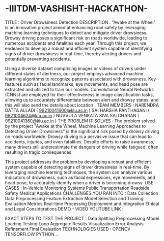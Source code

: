 # -IIITDM-VASHISHT-HACKATHON-
TITLE : Driver Drowsiness Detection 
DESCRIPTION : "Awake at the Wheel" is an innovative project aimed at enhancing road safety by leveraging machine learning techniques to detect and mitigate driver drowsiness. Drowsy driving poses a significant risk on roads worldwide, leading to numerous accidents and fatalities each year. Through this project, we endeavor to develop a robust and efficient system capable of identifying signs of driver drowsiness in real-time, thereby alerting drivers and potentially preventing accidents.

Using a diverse dataset comprising images or videos of drivers under different states of alertness, our project employs advanced machine learning algorithms to recognize patterns associated with drowsiness. Key features such as facial landmarks, eye movements, and head pose are extracted and utilized to train our models. Convolutional Neural Networks (CNNs) are employed for their effectiveness in image classification tasks, allowing us to accurately differentiate between alert and drowsy states. and this will also send the details about location . 
TEAM MEMBERS : 
NARENDRA DATTA ALLADI ( 99210041600@klu.ac.in ) 
SAI HARSHA PANTHAGANI ( 9921004624@klu.ac.in ) 
NUVVULA VENKATA SIVA SAI CHARAN ( 99210041360@klu.ac.in ) 
THE PROBLEM IT SOLVES : The problem solved by the project "Awake at the Wheel: Machine Learning Approaches to Detecting Driver Drowsiness" is the significant risk posed by drowsy driving on roads worldwide. Drowsy driving is a pervasive issue that can lead to accidents, injuries, and even fatalities. Despite efforts to raise awareness, many drivers still underestimate the dangers of driving while fatigued, often resulting in tragic consequences.

This project addresses the problem by developing a robust and efficient system capable of detecting signs of driver drowsiness in real-time. By leveraging machine learning techniques, the system can analyze various indicators of drowsiness, such as facial expressions, eye movements, and head pose, to accurately identify when a driver is becoming drowsy.
USE CASES : 
In-Vehicle Monitoring Systems 
Public Transportation 
Roadside Safety 
Medical Applications 
CHALLENGES YOU RAN INTO : 
Data Collection 
Data Preprocessing 
Feature Extraction 
Model Selection and Training 
Evaluation Metrics 
Real-time Processing 
Deployment and Integration 
Ethical and Legal Considerations 
DEMO - VIDEO YOUTUBE LINK : 

EXACT STEPS TO TEST THE PROJECT : 
Data Splitting 
Preprocessing 
Model Loading 
Testing Loop 
Aggregate Results 
Visualization 
Error Analysis 
Refinement 
Final Evaluation 
TECHNOLOGIES USED : 
OPENCV
TENSORFLOW
PYTHON...
